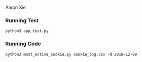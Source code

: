 Aaron Xie

### Running Test
`python3 app_test.py`

### Running Code
`python3 most_active_cookie.py cookie_log.csv -d 2018-12-09`
